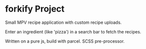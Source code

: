 # forkify Project

Small MPV recipe application with custom recipe uploads.

Enter an ingredient (like 'pizza') in a search bar to fetch the recipes.

Written on a pure js, build with parcel. SCSS pre-processor. 
